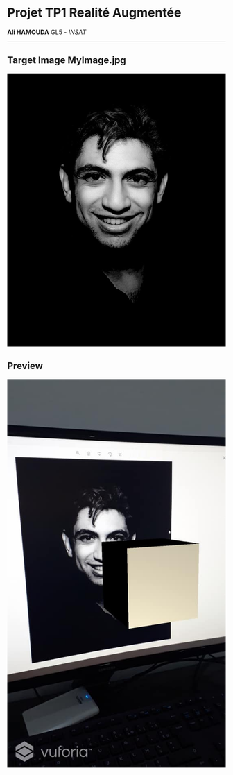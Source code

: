 # Projet TP1 Realité Augmentée
**Ali HAMOUDA** GL5 - *INSAT*
____________________________________________
## Target Image MyImage.jpg
![Ali](/MyImage.jpg)

## Preview
![Ali](/Preview.jpg)